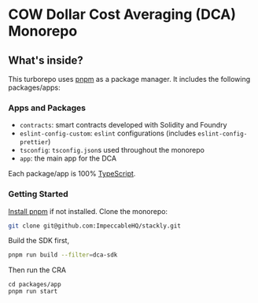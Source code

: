 # COW Dollar Cost Averaging (DCA) Monorepo

## What's inside?

This turborepo uses [pnpm](https://pnpm.io) as a package manager. It includes the following
packages/apps:

### Apps and Packages

- `contracts`: smart contracts developed with Solidity and Foundry
- `eslint-config-custom`: `eslint` configurations (includes `eslint-config-prettier`)
- `tsconfig`: `tsconfig.json`s used throughout the monorepo
- `app`: the main app for the DCA

Each package/app is 100% [TypeScript](https://www.typescriptlang.org/).

### Getting Started


[Install pnpm](https://pnpm.io/installation) if not installed. Clone the monorepo:
```bash
git clone git@github.com:ImpeccableHQ/stackly.git
```

Build the SDK first, 

```bash
pnpm run build --filter=dca-sdk
```

Then run the CRA 

```
cd packages/app 
pnpm run start
```
